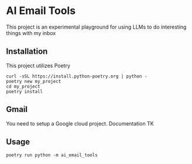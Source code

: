 # AI Email Tools

This project is an experimental playground for using LLMs to do interesting things with my inbox

## Installation

This project utilizes Poetry

```shell
curl -sSL https://install.python-poetry.org | python -
poetry new my_project
cd my_project
poetry install
```

## Gmail

You need to setup a Google cloud project. 
Documentation TK

## Usage

```shell
poetry run python -m ai_email_tools
```

